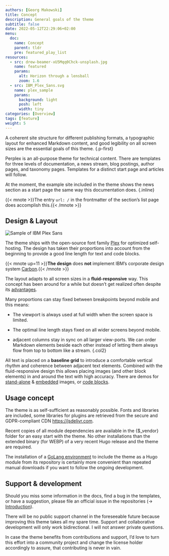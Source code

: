 ```yaml
---
authors: [Georg Makowski]
title: Concept
description: General goals of the theme
subtitle: false
date: 2022-05-12T22:29:06+02:00
menu:
  doc:
    name: Concept
    parent: tldr
    pre: featured_play_list
resources:
  - src: drew-beamer-xU5Mqq0Chck-unsplash.jpg
    name: featured
    params:
      alt: Horizon through a lensball
      zoom: 1.6
  - src: IBM_Plex_Sans.svg
    name: plex_sample
    params:
      background: light
      posh: left
      width: tiny
categories: [Overview]
tags: [feature]
weight: 5
---
```


A coherent site structure for different publishing formats, a typographic layout for enhanced Markdown content, and good legibility on all screen sizes are the essential goals of this theme.
{.p-first} <!--more-->

Perplex is an all-purpose theme for technical content. There are templates for three levels of documentation, a news stream, blog postings, author pages, and taxonomy pages. Templates for a distinct start page and articles will follow.

At the moment, the example site included in the theme shows the news section as a start page the same way this documentation does.
{.inline}

{{< mnote >}}The entry `url: /` in the frontmatter of the section’s list page does accomplish this.{{< /mnote >}}

## Design & Layout

![Sample of IBM Plex Sans](plex_sample)

The theme ships with the open-source font family [Plex](https://www.ibm.com/plex/) for optimized self-hosting. The design has taken their proportions into account from the beginning to provide a good line length for text and code blocks.

{{< mnote up=11 >}}**The design** does **not** implement IBM’s corporate design system [Carbon](https://carbondesignsystem.com/).{{< /mnote >}}

The layout adapts to all screen sizes in a **fluid-responsive** way. This concept has been around for a while but doesn’t get realized often despite its [advantages](/blog/accessibility-of-fluid-typography).

Many proportions can stay fixed between breakpoints beyond mobile and this means:

- The viewport is always used at full width when the screen space is limited.

- The optimal line length stays fixed on all wider screens beyond mobile.

- adjacent columns stay in sync on all larger view-ports. We can order Markdown elements beside each other instead of letting them always flow from top to bottom like a stream.
{.col2}

All text is placed on a **baseline grid** to introduce a comfortable vertical rhythm and coherence between adjacent text elements. Combined with the fluid-responsive design this allows placing images (and other block elements) in and around the text with high accuracy. There are demos for [stand-alone](/blog/image/standalone) & [embedded](/blog/image/embed) images, or [code blocks](/blog/codelayout).

## Usage concept

The theme is as self-sufficient as reasonably possible. Fonts and libraries are included, some libraries for plugins are retrieved from the secure and GDPR-compliant CDN <https://jsdelivr.com>.

Recent copies of all module dependencies are available in the {$_vendor} folder for an easy start with the theme. No other installations than the extended binary (for WEBP) of a very recent Hugo release and the theme are required. 

The installation of a [GoLang environment](https://go.dev/dl/) to include the theme as a Hugo module from its repository is certainly more convenient than repeated manual downloads if you want to follow the ongoing development.

## Support & development

Should you miss some information in the docs, find a bug in the templates, or have a suggestion, please file an official issue in the repositories (&rightarrow; [Introduction](https://perplex.desider.at/doc/intro/perplex#in-case-of-problems)).

There will be no public support channel in the foreseeable future because improving this theme takes all my spare time. Support and collaborative development will only work bidirectional. I will not answer private questions.

In case the theme benefits from contributions and support, I’d love to turn this effort into a community project and change the license holder accordingly to assure, that contributing is never in vain.
